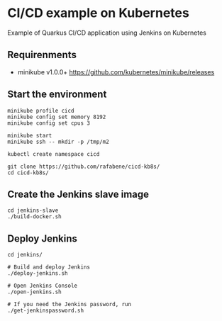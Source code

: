 # CI/CD example on Kubernetes
Example of Quarkus CI/CD application using Jenkins on Kubernetes

## Requirenments

- minikube v1.0.0+ <https://github.com/kubernetes/minikube/releases>

## Start the environment

```
minikube profile cicd
minikube config set memory 8192
minikube config set cpus 3

minikube start
minikube ssh -- mkdir -p /tmp/m2

kubectl create namespace cicd

git clone https://github.com/rafabene/cicd-kb8s/
cd cicd-kb8s/
```

## Create the Jenkins slave image

```
cd jenkins-slave
./build-docker.sh
```


## Deploy Jenkins

```
cd jenkins/

# Build and deploy Jenkins
./deploy-jenkins.sh

# Open Jenkins Console
./open-jenkins.sh

# If you need the Jenkins password, run
./get-jenkinspassword.sh

```




